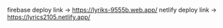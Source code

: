 firebase deploy link ->  https://lyriks-9555b.web.app/
netlify deploy link -> https://lyrics2105.netlify.app/
